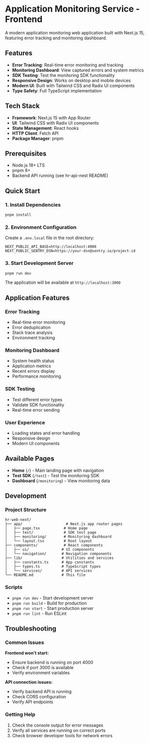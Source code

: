 # Application Monitoring Service - Frontend

A modern application monitoring web application built with Next.js 15, featuring error tracking and monitoring dashboard.

## Features

- **Error Tracking**: Real-time error monitoring and tracking
- **Monitoring Dashboard**: View captured errors and system metrics
- **SDK Testing**: Test the monitoring SDK functionality
- **Responsive Design**: Works on desktop and mobile devices
- **Modern UI**: Built with Tailwind CSS and Radix UI components
- **Type Safety**: Full TypeScript implementation

## Tech Stack

- **Framework**: Next.js 15 with App Router
- **UI**: Tailwind CSS with Radix UI components
- **State Management**: React hooks
- **HTTP Client**: Fetch API
- **Package Manager**: pnpm

## Prerequisites

- Node.js 18+ LTS
- pnpm 8+
- Backend API running (see hr-api-nest README)

## Quick Start

### 1. Install Dependencies

```bash
pnpm install
```

### 2. Environment Configuration

Create a `.env.local` file in the root directory:

```env
NEXT_PUBLIC_API_BASE=http://localhost:4000
NEXT_PUBLIC_SENTRY_DSN=https://your-dsn@sentry.io/project-id
```

### 3. Start Development Server

```bash
pnpm run dev
```

The application will be available at `http://localhost:3000`

## Application Features

### Error Tracking
- Real-time error monitoring
- Error deduplication
- Stack trace analysis
- Environment tracking

### Monitoring Dashboard
- System health status
- Application metrics
- Recent errors display
- Performance monitoring

### SDK Testing
- Test different error types
- Validate SDK functionality
- Real-time error sending

### User Experience
- Loading states and error handling
- Responsive design
- Modern UI components

## Available Pages

- **Home** (`/`) - Main landing page with navigation
- **Test SDK** (`/test`) - Test the monitoring SDK
- **Dashboard** (`/monitoring`) - View monitoring data

## Development

### Project Structure

```
hr-web-next/
├── app/                    # Next.js app router pages
│   ├── page.tsx           # Home page
│   ├── test/              # SDK test page
│   ├── monitoring/        # Monitoring dashboard
│   └── layout.tsx         # Root layout
├── components/            # React components
│   ├── ui/               # UI components
│   └── navigation/       # Navigation components
├── lib/                  # Utilities and services
│   ├── constants.ts      # App constants
│   ├── types.ts          # TypeScript types
│   └── services/         # API services
└── README.md             # This file
```

### Scripts

- `pnpm run dev` - Start development server
- `pnpm run build` - Build for production
- `pnpm run start` - Start production server
- `pnpm run lint` - Run ESLint

## Troubleshooting

### Common Issues

**Frontend won't start:**
- Ensure backend is running on port 4000
- Check if port 3000 is available
- Verify environment variables

**API connection issues:**
- Verify backend API is running
- Check CORS configuration
- Verify API endpoints

### Getting Help

1. Check the console output for error messages
2. Verify all services are running on correct ports
3. Check browser developer tools for network errors